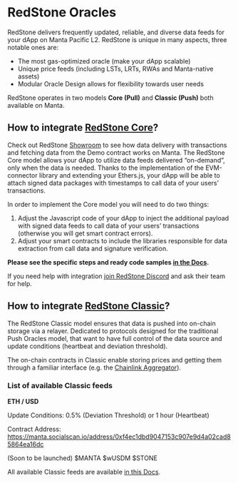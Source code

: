 ﻿# RedStone Oracles

RedStone delivers frequently updated, reliable, and diverse data feeds for your dApp on Manta Pacific L2. RedStone is unique in many aspects, three notable ones are:

-   The most gas-optimized oracle (make your dApp scalable)
-   Unique price feeds (including LSTs, LRTs, RWAs and Manta-native assets)
-   Modular Oracle Design allows for flexibility towards user needs

RedStone operates in two models **Core (Pull)** and **Classic (Push)** both available on Manta.

## How to integrate [RedStone Core](https://docs.redstone.finance/docs/smart-contract-devs/get-started/redstone-core)?

Check out RedStone [Showroom](https://showroom.redstone.finance/) to see how data delivery with transactions and fetching data from the Demo contract works on Manta. The RedStone Core model allows your dApp to utilize data feeds delivered “on-demand”, only when the data is needed. Thanks to the implementation of the EVM-connector library and extending your Ethers.js, your dApp will be able to attach signed data packages with timestamps to call data of your users’ transactions.

In order to implement the Core model you will need to do two things:

1. Adjust the Javascript code of your dApp to inject the additional payload with signed data feeds to call data of your users’ transactions (otherwise you will get smart contract errors).
1. Adjust your smart contracts to include the libraries responsible for data extraction from call data and signature verification.

**Please see the specific steps and ready code samples [in the Docs](https://docs.redstone.finance/docs/smart-contract-devs/get-started/redstone-core).**

If you need help with integration [join RedStone Discord](https://discord.com/invite/PVxBZKFr46) and ask their team for help.

## How to integrate [RedStone Classic](https://docs.redstone.finance/docs/smart-contract-devs/get-started/redstone-classic)?

The RedStone Classic model ensures that data is pushed into on-chain storage via a relayer. Dedicated to protocols designed for the traditional Push Oracles model, that want to have full control of the data source and update conditions (heartbeat and deviation threshold).

The on-chain contracts in Classic enable storing prices and getting them through a familiar interface (e.g. the [Chainlink Aggregator](https://github.com/smartcontractkit/chainlink/blob/develop/contracts/src/v0.7/interfaces/AggregatorV3Interface.sol)).

### List of available Classic feeds

**ETH / USD**

Update Conditions: 0.5% (Deviation Threshold) or 1 hour (Heartbeat)

Contract Address: <https://manta.socialscan.io/address/0xf4ec1dbd9047153c907e9d4a02cad85864ea16dc>

(Soon to be launched) $MANTA $wUSDM $STONE

All available Classic feeds are available [in this Docs](https://docs.google.com/document/d/1_C-aEL9IVpot2eRzNn85rE_xl642CC02h-Go77Ob-8E/edit).
